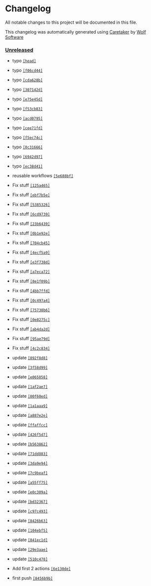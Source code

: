 # Changelog

All notable changes to this project will be documented in this file.


This changelog was automatically generated using [Caretaker](https://github.com/DevelopersToolbox/caretaker) by [Wolf Software](https://github.com/WolfSoftware)

### [Unreleased](https://github.com/ActionsToolbox/container-framework-actions/compare/v0.1.0...HEAD)

- typo [`[head]`](https://github.com/ActionsToolbox/container-framework-actions/commit/)

- typo [`[f06cd44]`](https://github.com/ActionsToolbox/container-framework-actions/commit/f06cd444c5b1ce70e6c6a1130061235de63a295f)

- typo [`[cda628b]`](https://github.com/ActionsToolbox/container-framework-actions/commit/cda628bf645673657eb383e72d32edef65da673f)

- typo [`[307142d]`](https://github.com/ActionsToolbox/container-framework-actions/commit/307142d8720f1615435efb4508d3e185bb98adab)

- typo [`[e75e45d]`](https://github.com/ActionsToolbox/container-framework-actions/commit/e75e45da5a21f43c2c9869d8301fae87adcf8d58)

- typo [`[f53cb83]`](https://github.com/ActionsToolbox/container-framework-actions/commit/f53cb834ec62e0b464e80a011d2de8984adf98d0)

- typo [`[acd0795]`](https://github.com/ActionsToolbox/container-framework-actions/commit/acd0795647c965bd0dcc95d4ff803d273a6c0c25)

- typo [`[cee71fd]`](https://github.com/ActionsToolbox/container-framework-actions/commit/cee71fd89262a06162ebad115386e9c0e3ad6ee1)

- typo [`[f5ec74c]`](https://github.com/ActionsToolbox/container-framework-actions/commit/f5ec74cb522423c0b75edd68faf94a487f2644b9)

- typo [`[0c31666]`](https://github.com/ActionsToolbox/container-framework-actions/commit/0c316667cb11423751db64ec965dd1d6fd888443)

- typo [`[6942d97]`](https://github.com/ActionsToolbox/container-framework-actions/commit/6942d97091e360c185f450be438bb9ab1a7d277f)

- typo [`[ec38d41]`](https://github.com/ActionsToolbox/container-framework-actions/commit/ec38d4108ec4ada3d8d0a75184cfdee585b211e3)

- reusable workflows [`[5e688bf]`](https://github.com/ActionsToolbox/container-framework-actions/commit/5e688bf883d2ecf050402cea622bbb0da16c7287)

- Fix stuff [`[125a465]`](https://github.com/ActionsToolbox/container-framework-actions/commit/125a46595650e2691fdafe1f3aa0c3605b51ce9b)

- Fix stuff [`[ebf7b5e]`](https://github.com/ActionsToolbox/container-framework-actions/commit/ebf7b5e558c386250153cd77160bed4d79cd3b94)

- Fix stuff [`[5385326]`](https://github.com/ActionsToolbox/container-framework-actions/commit/538532619457be4e778f462a4014e5811b25764b)

- Fix stuff [`[6cd9739]`](https://github.com/ActionsToolbox/container-framework-actions/commit/6cd9739148e583aeb836d3cc693aab4bad13f179)

- Fix stuff [`[23b6439]`](https://github.com/ActionsToolbox/container-framework-actions/commit/23b6439ac1e9e3f972bef57e2d88e9a14b7be696)

- Fix stuff [`[0b1e92e]`](https://github.com/ActionsToolbox/container-framework-actions/commit/0b1e92ea91ef241304a944cf29713867afd1455f)

- Fix stuff [`[704cb45]`](https://github.com/ActionsToolbox/container-framework-actions/commit/704cb45c3dba9a926e49313fe0d65da35146f405)

- Fix stuff [`[4ecf5a9]`](https://github.com/ActionsToolbox/container-framework-actions/commit/4ecf5a92ba7e60e952cbae671c78dabccd8467a1)

- Fix stuff [`[e3f738d]`](https://github.com/ActionsToolbox/container-framework-actions/commit/e3f738d1a4803b16779838b32b125ab197908ebe)

- Fix stuff [`[a7eca72]`](https://github.com/ActionsToolbox/container-framework-actions/commit/a7eca72eaf20f5917d2c99ec08a8fbe5995b3bd5)

- Fix stuff [`[8e1f09b]`](https://github.com/ActionsToolbox/container-framework-actions/commit/8e1f09b276a38e93a0acfc2c7caec0f1dbe70a7f)

- Fix stuff [`[4bb7ffd]`](https://github.com/ActionsToolbox/container-framework-actions/commit/4bb7ffd8b037932b5dbb5dfe8b26d58dc8cbf0af)

- Fix stuff [`[0c497a4]`](https://github.com/ActionsToolbox/container-framework-actions/commit/0c497a488ef7da6e41ddbbd28ffe943ca08ed4df)

- Fix stuff [`[75738b6]`](https://github.com/ActionsToolbox/container-framework-actions/commit/75738b6c094ee54210be648bd08ce425b8077132)

- Fix stuff [`[0e8275c]`](https://github.com/ActionsToolbox/container-framework-actions/commit/0e8275ce47aea224800a684fd3da76522eeaa78b)

- Fix stuff [`[ab4da2d]`](https://github.com/ActionsToolbox/container-framework-actions/commit/ab4da2daf6879873eb14f94ffca143c342313afb)

- Fix stuff [`[95ae79d]`](https://github.com/ActionsToolbox/container-framework-actions/commit/95ae79d29ebe5bc77205a2ee04b8660da46ba885)

- Fix stuff [`[4c2c834]`](https://github.com/ActionsToolbox/container-framework-actions/commit/4c2c834164f956707de8de7eccc5cf4e56db5546)

- update [`[892f8d8]`](https://github.com/ActionsToolbox/container-framework-actions/commit/892f8d84d44336b28fb7e8a6a8fa03e4071ae019)

- update [`[3f58d99]`](https://github.com/ActionsToolbox/container-framework-actions/commit/3f58d99288a0ea215666b403e7c92c6f3f94b5a7)

- update [`[e065858]`](https://github.com/ActionsToolbox/container-framework-actions/commit/e065858e48b713a971128879d152f89b0b4a3005)

- update [`[1af2ae7]`](https://github.com/ActionsToolbox/container-framework-actions/commit/1af2ae7ba09eb1cdddb4302e14a9d78a52505a6d)

- update [`[00f60ed]`](https://github.com/ActionsToolbox/container-framework-actions/commit/00f60ed6111e88653d6969883a6db149d1e7c2b2)

- update [`[1a1aaa9]`](https://github.com/ActionsToolbox/container-framework-actions/commit/1a1aaa9e510ab9770632dc7fc0e7c8655156c88e)

- update [`[a887e2e]`](https://github.com/ActionsToolbox/container-framework-actions/commit/a887e2e85766d19424ad936e33b321b66a13b9d3)

- update [`[ffaffcc]`](https://github.com/ActionsToolbox/container-framework-actions/commit/ffaffcc4b1a150e41d9e07d53fa05a2032e1c2c5)

- update [`[426f5d7]`](https://github.com/ActionsToolbox/container-framework-actions/commit/426f5d755501f2d116c13229862adb42d9d56466)

- update [`[b563862]`](https://github.com/ActionsToolbox/container-framework-actions/commit/b563862e2e83bb0334cdf161e3d37e5ba63130bd)

- update [`[71dd883]`](https://github.com/ActionsToolbox/container-framework-actions/commit/71dd8837a598dafd335b393d7523a181383789e6)

- update [`[3da9e94]`](https://github.com/ActionsToolbox/container-framework-actions/commit/3da9e9416f5d3ce75f0abe377982827e7358c0e3)

- update [`[7c9beaf]`](https://github.com/ActionsToolbox/container-framework-actions/commit/7c9beafc1316c7669ed9a5dd874564790c2d467f)

- update [`[a55ff75]`](https://github.com/ActionsToolbox/container-framework-actions/commit/a55ff758a5c47f804d8bae5fb6563238fd1f40cd)

- update [`[e0c309a]`](https://github.com/ActionsToolbox/container-framework-actions/commit/e0c309a0479eb0bbc07712fc68f407ee503966d9)

- update [`[bd32367]`](https://github.com/ActionsToolbox/container-framework-actions/commit/bd32367e166248babb8f9df19ce4d500d86edf3d)

- update [`[c97c493]`](https://github.com/ActionsToolbox/container-framework-actions/commit/c97c493a2d9f2a7f5933088e86e39a0200a3c527)

- update [`[8426b63]`](https://github.com/ActionsToolbox/container-framework-actions/commit/8426b63c39ac78475e47eccea5ccae2dced17eb2)

- update [`[104ebf5]`](https://github.com/ActionsToolbox/container-framework-actions/commit/104ebf5b524551a0ce0eeb5a00fd793776ec549a)

- update [`[841ec1d]`](https://github.com/ActionsToolbox/container-framework-actions/commit/841ec1d7d65039d0600d88d07d89e883942bae3e)

- update [`[29e3aae]`](https://github.com/ActionsToolbox/container-framework-actions/commit/29e3aaeff828de93a44e16cd69b1550cb86bad32)

- update [`[510c478]`](https://github.com/ActionsToolbox/container-framework-actions/commit/510c478012e0641f293df0f398f5abc1fbc69599)

- Add first 2 actions [`[6e130de]`](https://github.com/ActionsToolbox/container-framework-actions/commit/6e130de12012e27d7b6fa0dcaaa672ae5d3c0338)

- first push [`[8456b9b]`](https://github.com/ActionsToolbox/container-framework-actions/commit/8456b9b1bb6997ed98349871c523493f847310c1)

